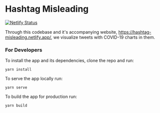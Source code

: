# Hashtag Misleading

[![Netlify Status](https://api.netlify.com/api/v1/badges/30fa2269-f71e-4f28-8b50-8c5936443c24/deploy-status)](https://app.netlify.com/sites/hashtag-misleading/deploys)

Through this codebase and it's accompanying website, https://hashtag-misleading.netlify.app/, we visualize tweets with COVID-19 charts in them.

### For Developers

To install the app and its dependencies, clone the repo and run:

```
yarn install
```

To serve the app locally run:

```
yarn serve
```

To build the app for production run:

```
yarn build
```
